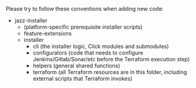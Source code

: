 Please try to follow these conventions when adding new code:

- jazz-installer
  - (platform-specific prerequisite installer scripts)
  - feature-extensions
  - installer
    - cli (the installer logic, Click modules and submodules)
    - configurators (code that needs to configure Jenkins/Gitlab/Sonar/etc before the Terraform execution step)
    - helpers (general shared functions)
    - terraform (all Terraform resources are in this folder, including external scripts that Terraform invokes)
